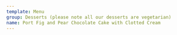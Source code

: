 ```yaml
---
template: Menu
group: Desserts (please note all our desserts are vegetarian)
name: Port Fig and Pear Chocolate Cake with Clotted Cream
---
```

